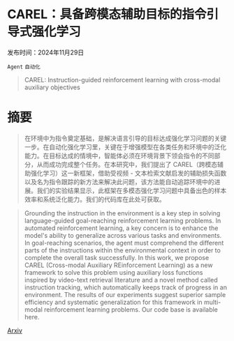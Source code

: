 # CAREL：具备跨模态辅助目标的指令引导式强化学习

发布时间：2024年11月29日

`Agent` `自动化`

> CAREL: Instruction-guided reinforcement learning with cross-modal auxiliary objectives

# 摘要

> 在环境中为指令奠定基础，是解决语言引导的目标达成强化学习问题的关键一步。在自动化强化学习里，关键在于增强模型在各类任务和环境中的泛化能力。在目标达成的情境中，智能体必须在环境背景下领会指令的不同部分，从而成功完成整个任务。在本研究中，我们提出了 CAREL（跨模态辅助强化学习）这一新框架，借助受视频 - 文本检索文献启发的辅助损失函数以及名为指令跟踪的新方法来解决此问题，该方法能自动追踪环境中的进展。我们的实验结果显示，此框架在多模态强化学习问题中具备出色的样本效率和系统泛化能力。我们的代码库在此处可获取。

> Grounding the instruction in the environment is a key step in solving language-guided goal-reaching reinforcement learning problems. In automated reinforcement learning, a key concern is to enhance the model's ability to generalize across various tasks and environments. In goal-reaching scenarios, the agent must comprehend the different parts of the instructions within the environmental context in order to complete the overall task successfully. In this work, we propose CAREL (Cross-modal Auxiliary REinforcement Learning) as a new framework to solve this problem using auxiliary loss functions inspired by video-text retrieval literature and a novel method called instruction tracking, which automatically keeps track of progress in an environment. The results of our experiments suggest superior sample efficiency and systematic generalization for this framework in multi-modal reinforcement learning problems. Our code base is available here.

[Arxiv](https://arxiv.org/abs/2411.19787)